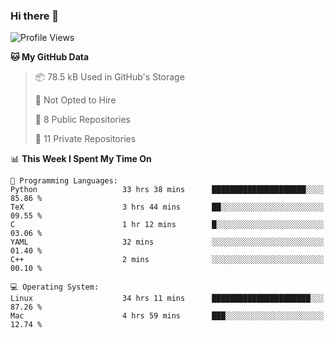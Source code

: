 ### Hi there 👋

<!--
**huayuan4396/huayuan4396** is a ✨ _special_ ✨ repository because its `README.md` (this file) appears on your GitHub profile.

Here are some ideas to get you started:

- 🔭 I’m currently working on ...
- 🌱 I’m currently learning ...
- 👯 I’m looking to collaborate on ...
- 🤔 I’m looking for help with ...
- 💬 Ask me about ...
- 📫 How to reach me: ...
- 😄 Pronouns: ...
- ⚡ Fun fact: ...
-->

<!--START_SECTION:waka-->
![Profile Views](http://img.shields.io/badge/Profile%20Views-0-blue)

**🐱 My GitHub Data** 

> 📦 78.5 kB Used in GitHub's Storage 
 > 
> 🚫 Not Opted to Hire
 > 
> 📜 8 Public Repositories 
 > 
> 🔑 11 Private Repositories 
 > 
📊 **This Week I Spent My Time On** 

```text
💬 Programming Languages: 
Python                   33 hrs 38 mins      █████████████████████░░░░   85.86 % 
TeX                      3 hrs 44 mins       ██░░░░░░░░░░░░░░░░░░░░░░░   09.55 % 
C                        1 hr 12 mins        █░░░░░░░░░░░░░░░░░░░░░░░░   03.06 % 
YAML                     32 mins             ░░░░░░░░░░░░░░░░░░░░░░░░░   01.40 % 
C++                      2 mins              ░░░░░░░░░░░░░░░░░░░░░░░░░   00.10 % 

💻 Operating System: 
Linux                    34 hrs 11 mins      ██████████████████████░░░   87.26 % 
Mac                      4 hrs 59 mins       ███░░░░░░░░░░░░░░░░░░░░░░   12.74 % 
```


<!--END_SECTION:waka-->
